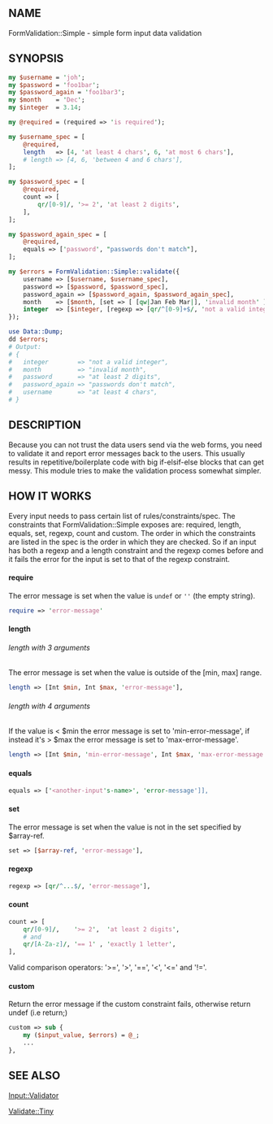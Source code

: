 ## NAME
FormValidation::Simple - simple form input data validation

## SYNOPSIS

```perl
my $username = 'joh';
my $password = 'foo1bar';
my $password_again = 'foo1bar3';
my $month    = 'Dec';
my $integer  = 3.14;

my @required = (required => 'is required');

my $username_spec = [
    @required,
    length   => [4, 'at least 4 chars', 6, 'at most 6 chars'],
    # length => [4, 6, 'between 4 and 6 chars'],
];

my $password_spec = [
    @required,
    count => [
        qr/[0-9]/, '>= 2', 'at least 2 digits',
    ],
];

my $password_again_spec = [
    @required,
    equals => ['password', "passwords don't match"],
];

my $errors = FormValidation::Simple::validate({
    username => [$username, $username_spec],
    password => [$password, $password_spec],
    password_again => [$password_again, $password_again_spec],
    month    => [$month, [set => [ [qw|Jan Feb Mar|], 'invalid month' ] ]],
    integer  => [$integer, [regexp => [qr/^[0-9]+$/, 'not a valid integer'] ] ],
});

use Data::Dump;
dd $errors;
# Output:
# {
#   integer        => "not a valid integer",
#   month          => "invalid month",
#   password       => "at least 2 digits",
#   password_again => "passwords don't match",
#   username       => "at least 4 chars",
# }
```

## DESCRIPTION

Because you can not trust the data users send via the web forms, you need to validate
it and report error messages back to the users. This usually results in repetitive/boilerplate
code with big if-elsif-else blocks that can get messy.
This module tries to make the validation process somewhat simpler.

## HOW IT WORKS

Every input needs to pass certain list of rules/constraints/spec. The constraints that
FormValidation::Simple exposes are:
required, length, equals, set, regexp, count and custom.
The order in which the constraints are listed in the spec is the order in which they are checked.
So if an input has both a regexp and a length constraint and the regexp
comes before and it fails the error for the input is set to that of the regexp constraint.


#### require
The error message is set when the value is ```undef``` or ```''``` (the empty string).
```perl
require => 'error-message'
```

#### length

###### length with 3 arguments
The error message is set when the value is outside of the [min, max] range.

```perl
length => [Int $min, Int $max, 'error-message'],
```

###### length with 4 arguments
If the value is < $min the error message is set to 'min-error-message',
if instead it's > $max the error message is set to 'max-error-message'.
```perl
length => [Int $min, 'min-error-message', Int $max, 'max-error-message'],
```

#### equals
```perl
equals => ['<another-input's-name>', 'error-message']],
```

#### set
The error message is set when the value is not in the set specified by $array-ref.

```perl
set => [$array-ref, 'error-message'],
```

#### regexp
```perl
regexp => [qr/^...$/, 'error-message'],
```

#### count
```perl
count => [
    qr/[0-9]/,    '>= 2',  'at least 2 digits',
    # and
    qr/[A-Za-z]/, '== 1' , 'exactly 1 letter',
],
```

Valid comparison operators: '>=', '>', '==', '<', '<=' and '!='.


#### custom
Return the error message if the custom constraint fails, otherwise return undef (i.e return;)
```perl
custom => sub {
    my ($input_value, $errors) = @_;
    ...
},
```

## SEE ALSO

[Input::Validator](https://metacpan.org/pod/Input::Validator)

[Validate::Tiny](https://metacpan.org/pod/Validate::Tiny)